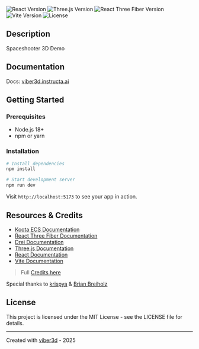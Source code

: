 
<p>
  <img src="https://img.shields.io/badge/React-19.0.0-blue?style=flat&colorA=18181B&colorB=28CF8D" alt="React Version">
  <img src="https://img.shields.io/badge/Three.js-0.173.0-green?style=flat&colorA=18181B&colorB=28CF8D" alt="Three.js Version">
  <img src="https://img.shields.io/badge/R3F-9.0.4-orange?style=flat&colorA=18181B&colorB=28CF8D" alt="React Three Fiber Version">
  <img src="https://img.shields.io/badge/Vite-6.2.0-purple?style=flat&colorA=18181B&colorB=28CF8D" alt="Vite Version">
  <img src="https://img.shields.io/badge/License-MIT-yellow?style=flat&colorA=18181B&colorB=28CF8D" alt="License">
</p>

## Description

Spaceshooter 3D Demo

## Documentation

Docs: [viber3d.instructa.ai](https://viber3d.instructa.ai/)

## Getting Started

### Prerequisites

- Node.js 18+ 
- npm or yarn

### Installation

```bash
# Install dependencies
npm install

# Start development server
npm run dev
```

Visit `http://localhost:5173` to see your app in action.

## Resources & Credits

- [Koota ECS Documentation](https://github.com/pmndrs/koota)
- [React Three Fiber Documentation](https://docs.pmnd.rs/react-three-fiber)
- [Drei Documentation](https://github.com/pmndrs/drei)
- [Three.js Documentation](https://threejs.org/docs/)
- [React Documentation](https://react.dev/)
- [Vite Documentation](https://vitejs.dev/guide/)

> Full [Credits here](https://viber3d.instructa.ai/getting-started/credits)

Special thanks to [krispya](https://github.com/krispya/) & [Brian Breiholz](https://github.com/Ctrlmonster)

## License

This project is licensed under the MIT License - see the LICENSE file for details.

---

Created with [viber3d](https://github.com/instructa/viber3d) - 2025